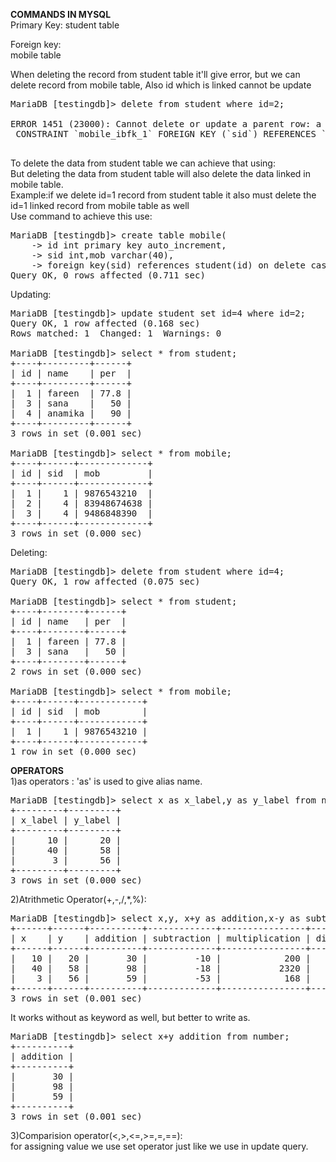<b>COMMANDS IN MYSQL</b><br>
Primary Key:
student table

Foreign key:<br>
mobile table

When deleting the record from student table it'll give error, but we can delete record from mobile table, Also id which is linked cannot be update<br>
<pre>
MariaDB [testingdb]> delete from student where id=2;<br>
ERROR 1451 (23000): Cannot delete or update a parent row: a foreign key constraint fails (`testingdb`.`mobile`,<br> CONSTRAINT `mobile_ibfk_1` FOREIGN KEY (`sid`) REFERENCES `student` (`id`))<br>
</pre>

To delete the data from student table we can achieve that using:<br>
But deleting the data from student table will also delete the data linked in mobile table.<br>
Example:if we delete id=1 record from student table it also must delete the id=1 linked record from mobile table as well<br>
Use command to achieve this use:<br>
<pre>
MariaDB [testingdb]> create table mobile(
    -> id int primary key auto_increment,
    -> sid int,mob varchar(40),
    -> foreign key(sid) references student(id) on delete cascade on update cascade);
Query OK, 0 rows affected (0.711 sec)
</pre>

Updating:
<pre>
MariaDB [testingdb]> update student set id=4 where id=2;
Query OK, 1 row affected (0.168 sec)
Rows matched: 1  Changed: 1  Warnings: 0

MariaDB [testingdb]> select * from student;
+----+---------+------+
| id | name    | per  |
+----+---------+------+
|  1 | fareen  | 77.8 |
|  3 | sana    |   50 |
|  4 | anamika |   90 |
+----+---------+------+
3 rows in set (0.001 sec)

MariaDB [testingdb]> select * from mobile;
+----+------+-------------+
| id | sid  | mob         |
+----+------+-------------+
|  1 |    1 | 9876543210  |
|  2 |    4 | 83948674638 |
|  3 |    4 | 9486848390  |
+----+------+-------------+
3 rows in set (0.000 sec)
</pre>

Deleting:
<pre>
MariaDB [testingdb]> delete from student where id=4;
Query OK, 1 row affected (0.075 sec)

MariaDB [testingdb]> select * from student;
+----+--------+------+
| id | name   | per  |
+----+--------+------+
|  1 | fareen | 77.8 |
|  3 | sana   |   50 |
+----+--------+------+
2 rows in set (0.000 sec)

MariaDB [testingdb]> select * from mobile;
+----+------+------------+
| id | sid  | mob        |
+----+------+------------+
|  1 |    1 | 9876543210 |
+----+------+------------+
1 row in set (0.000 sec)
</pre>

<b>OPERATORS</b><br>
1)as operators : 'as' is used to give alias name.<br>
<pre>
MariaDB [testingdb]> select x as x_label,y as y_label from number;
+---------+---------+
| x_label | y_label |
+---------+---------+
|      10 |      20 |
|      40 |      58 |
|       3 |      56 |
+---------+---------+
3 rows in set (0.000 sec)
</pre>

2)Atrithmetic Operator(+,-,/,*,%):<br>
<pre>
MariaDB [testingdb]> select x,y, x+y as addition,x-y as subtraction, x*y as multiplication, x/y as division, x%y as modulus from number;
+------+------+----------+-------------+----------------+----------+---------+
| x    | y    | addition | subtraction | multiplication | division | modulus |
+------+------+----------+-------------+----------------+----------+---------+
|   10 |   20 |       30 |         -10 |            200 |   0.5000 |      10 |
|   40 |   58 |       98 |         -18 |           2320 |   0.6897 |      40 |
|    3 |   56 |       59 |         -53 |            168 |   0.0536 |       3 |
+------+------+----------+-------------+----------------+----------+---------+
3 rows in set (0.001 sec)
</pre>

It works without as keyword as well, but better to write as.<br>
<pre>
MariaDB [testingdb]> select x+y addition from number;
+----------+
| addition |
+----------+
|       30 |
|       98 |
|       59 |
+----------+
3 rows in set (0.001 sec)
</pre>

3)Comparision operator(<,>,<=,>=,=,==):<br>
for assigning value we use set operator just like we use in update query.<br>
